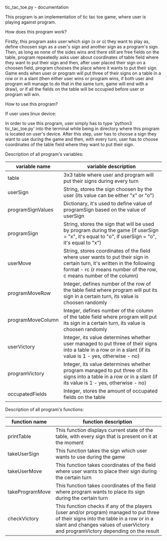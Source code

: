 tic_tac_toe.py - documentation

This program is an implementation of tic tac toe game, where user is playing against program.

How does this program work?

Firstly, this program asks user which sign (x or o) they want to play as, define choosen sign as a user's sign and another sign as a program's sign. Then, as long as none of the sides wins and there still are free fields on the table, program repeatedly asks user about coordinates of table field where they want to put their sign and then, after user placed their sign on a choosen field, program chooses the place where it wants to put their sign. Game ends when user or program will put three of their signs on a table in a row or in a slant (then either user wins or program wins, if both user and program will manage to do that in the same turn, game will end with a draw), or if all the fields on the table will be occupied before user or program will win.

How to use this program?

If user uses linux device:

In order to use this program, user simply has to type 'python3 tic_tac_toe.py' into the terminal while being in directory where this program is located on user's device. After this step, user has to choose a sign they want to use during the game and then, with every turn, user has to choose coordinates of the table field where they want to put their sign.

Description of all program's variables:

| variable name | variable description |
| ------------- | -------------------- |
| table | 3x3 table where user and program will put their signs during every turn |
| userSign | String, stores the sign choosen by the user (its value can be either "x" or "o") |
| programSignValues | Dictionary, it's used to define value of programSign based on the value of userSign |
| programSign | String, stores the sign that will be used by program during the game (if userSign = "x", it's equal to "o", if userSign = "o", it's equal to "x") |
| userMove | String, stores coordinates of the field where user wants to put their sign in certain turn, it's written in the following format - rc (r means number of the row, c means number of the column) |
| programMoveRow | Integer, defines number of the row of the table field where program will put its sign in a certain turn, its value is choosen randomly |
| programMoveColumn | Integer, defines number of the column of the table field where program will put its sign in a certain turn, its value is choosen randomly |
| userVictory | Integer, its value determines whether user managed to put three of their signs into a table in a row or in a slant (if its value is 1 - yes, otherwise - no) |
| programVictory | Integer, its value determines whether program managed to put three of its signs into a table in a row or in a slant (if its value is 1 - yes, otherwise - no) |
| occupatedFields | Integer, stores the amount of occupated fields on the table |

Description of all program's functions:

| function name | function description |
| ------------- | -------------------- |
| printTable | This function displays current state of the table, with every sign that is present on it at the moment |
| takeUserSign | This function takes the sign which user wants to use during the game |
| takeUserMove | This function takes coordinates of the field where user wants to place their sign during the certain turn |
| takeProgramMove | This function takes coordinates of the field where program wants to place its sign during the certain turn |
| checkVictory | This function checks if any of the players (user and/or program) managed to put three of their signs into the table in a row or in a slant and changes values of userVictory and programVictory depending on the result |